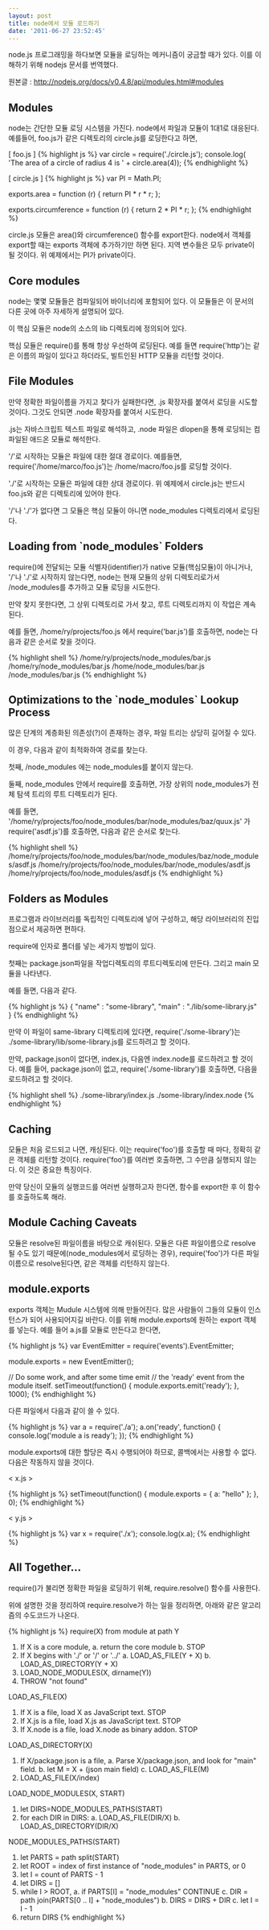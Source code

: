 ```yaml
---
layout: post
title: node에서 모듈 로드하기
date: '2011-06-27 23:52:45'
---
```


node.js 프로그래밍을 하다보면 모듈을 로딩하는 메커니즘이 궁금할 때가 있다.
이를 이해하기 위해 nodejs 문서를 번역했다.

원본글 : <a href="http://nodejs.org/docs/v0.4.8/api/modules.html#modules">http://nodejs.org/docs/v0.4.8/api/modules.html#modules</a>
<h2>Modules</h2>
node는 간단한 모듈 로딩 시스템을 가진다. node에서 파일과 모듈이 1대1로 대응된다. 예를들어, foo.js가 같은 디렉토리의 circle.js를 로딩한다고 하면,

[ foo.js ]
{% highlight js %}
var circle = require('./circle.js');
console.log( 'The area of a circle of radius 4 is '
           + circle.area(4));
{% endhighlight %}

[ circle.js ]
{% highlight js %}
var PI = Math.PI;

exports.area = function (r) {
  return PI * r * r;
};

exports.circumference = function (r) {
  return 2 * PI * r;
};
{% endhighlight %}

circle.js 모듈은 area()와 circumference() 함수를 export한다. node에서 객체를 export할 때는 exports 객체에 추가하기만 하면 된다.
지역 변수들은 모두 private이 될 것이다. 위 예제에서는 PI가 private이다.
<h2>Core modules</h2>
node는 몇몇 모듈들은 컴파일되어 바이너리에 포함되어 있다. 이 모듈들은 이 문서의 다른 곳에 아주 자세하게 설명되어 있다.

이 핵심 모듈은 node의 소스의 lib 디렉토리에 정의되어 있다.

핵심 모듈은 require()를 통해 항상 우선하여 로딩된다. 예를 들면 require('http')는 같은 이름의 파일이 있다고 하더라도, 빌트인된 HTTP 모듈을 리턴할 것이다.
<h2>File Modules</h2>
만약 정확한 파일이름을 가지고 찾다가 실패한다면, .js 확장자를 붙여서 로딩을 시도할 것이다. 그것도 안되면 .node 확장자를 붙여서 시도한다.

.js는 자바스크립트 텍스트 파일로 해석하고, .node 파일은 dlopen을 통해 로딩되는 컴파일된 애드온 모듈로 해석한다.

'/'로 시작하는 모듈은 파일에 대한 절대 경로이다. 예를들면, require('/home/marco/foo.js')는 /home/macro/foo.js를 로딩할 것이다.

'./'로 시작하는 모듈은 파일에 대한 상대 경로이다. 위 예제에서 circle.js는 반드시 foo.js와 같은 디렉토리에 있어야 한다.

'/'나 './'가 없다면 그 모듈은 핵심 모듈이 아니면 node_modules 디렉토리에서 로딩된다.

<h2>Loading from `node_modules` Folders</h2>
require()에 전달되는 모듈 식별자(identifier)가 native 모듈(핵심모듈)이 아니거나, '/'나 './'로 시작하지 않는다면, node는 현재 모듈의 상위 디렉토리로가서 /node_modules를 추가하고 모듈 로딩을 시도한다.

만약 찾지 못한다면, 그 상위 디렉토리로 가서 찾고, 루트 디렉토리까지 이 작업은 계속된다.

예를 들면, /home/ry/projects/foo.js 에서 require('bar.js')를 호출하면, node는 다음과 같은 순서로 찾을 것이다.

{% highlight shell %}
/home/ry/projects/node_modules/bar.js
/home/ry/node_modules/bar.js
/home/node_modules/bar.js
/node_modules/bar.js
{% endhighlight %}

<h2>Optimizations to the `node_modules` Lookup Process</h2>
많은 단계의 계층화된 의존성(?)이 존재하는 경우, 파일 트리는 상당히 길어질 수 있다.

이 경우, 다음과 같이 최적화하여 경로를 찾는다.

첫째, /node_modules 에는 node_modules를 붙이지 않는다.

둘째, node_modules 안에서 require를 호출하면, 가장 상위의 node_modules가 전체 탐색 트리의 루트 디렉토리가 된다.

예를 들면,
'/home/ry/projects/foo/node_modules/bar/node_modules/baz/quux.js' 가 require('asdf.js')를 호출하면,
다음과 같은 순서로 찾는다.

{% highlight shell %}
/home/ry/projects/foo/node_modules/bar/node_modules/baz/node_modules/asdf.js
/home/ry/projects/foo/node_modules/bar/node_modules/asdf.js
/home/ry/projects/foo/node_modules/asdf.js
{% endhighlight %}

<h2>Folders as Modules</h2>
프로그램과 라이브러리를 독립적인 디렉토리에 넣어 구성하고, 해당 라이브러리의 진입점으로서 제공하면 편하다.

require에 인자로 폴더를 넣는 세가지 방법이 있다.

첫째는 package.json파일을 작업디렉토리의 루트디렉토리에 만든다. 그리고 main 모듈을 나타낸다.

예를 들면, 다음과 같다.

{% highlight js %}
{ "name" : "some-library",
  "main" : "./lib/some-library.js" }
{% endhighlight %}

만약 이 파일이 same-library 디렉토리에 있다면, require('./some-library')는 ./some-library/lib/some-library.js를 로드하려고 할 것이다.

만약, package.json이 없다면, index.js, 다음엔 index.node를 로드하려고 할 것이다. 예를 들어, package.json이 없고, require('./some-library')를 호출하면, 다음을 로드하려고 할 것이다.

{% highlight shell %}
./some-library/index.js
./some-library/index.node
{% endhighlight %}

<h2>Caching</h2>
모듈은 처음 로드되고 나면, 캐싱된다. 이는 require('foo')를 호출할 때 마다, 정확히 같은 객체를 리턴할 것이다.
require('foo')를 여러번 호출하면, 그 수만큼 실행되지 않는다. 이 것은 중요한 특징이다.

만약 당신이 모듈의 실행코드를 여러번 실행하고자 한다면, 함수를 export한 후 이 함수를 호출하도록 해라.
<h2>Module Caching Caveats</h2>
모듈은 resolve된 파일이름을 바탕으로 캐쉬된다. 모듈은 다른 파일이름으로 resolve될 수도 있기 때문에(node_modules에서 로딩하는 경우), require('foo')가 다른 파일이름으로 resolve된다면, 같은 객체를 리턴하지 않는다.

<h2>module.exports</h2>
exports 객체는 Mudule 시스템에 의해 만들어진다. 많은 사람들이 그들의 모듈이 인스턴스가 되어 사용되어지길 바란다. 이를 위해 module.exports에 원하는 export 객체를 넣는다. 예를 들어 a.js를 모듈로 만든다고 한다면,

{% highlight js %}
var EventEmitter = require('events').EventEmitter;

module.exports = new EventEmitter();

// Do some work, and after some time emit
// the 'ready' event from the module itself.
setTimeout(function() {
  module.exports.emit('ready');
}, 1000);
{% endhighlight %}

다른 파일에서 다음과 같이 쓸 수 있다.

{% highlight js %}
var a = require('./a');
a.on('ready', function() {
  console.log('module a is ready');
});
{% endhighlight %}

module.exports에 대한 할당은 즉시 수행되어야 하므로, 콜백에서는 사용할 수 없다. 다음은 작동하지 않을 것이다.

< x.js >

{% highlight js %}
setTimeout(function() {
  module.exports = { a: "hello" };
}, 0);
{% endhighlight %}

< y.js >

{% highlight js %}
var x = require('./x');
console.log(x.a);
{% endhighlight %}

<h2>All Together...</h2>
require()가 불리면 정확한 파일을 로딩하기 위해, require.resolve() 함수를 사용한다.

위에 설명한 것을 정리하여 require.resolve가 하는 일을 정리하면, 아래와 같은 알고리즘의 수도코드가 나온다.

{% highlight js %}
require(X) from module at path Y
1. If X is a core module,
   a. return the core module
   b. STOP
2. If X begins with './' or '/' or '../'
   a. LOAD_AS_FILE(Y + X)
   b. LOAD_AS_DIRECTORY(Y + X)
3. LOAD_NODE_MODULES(X, dirname(Y))
4. THROW "not found"

LOAD_AS_FILE(X)
1. If X is a file, load X as JavaScript text.  STOP
2. If X.js is a file, load X.js as JavaScript text.  STOP
3. If X.node is a file, load X.node as binary addon.  STOP

LOAD_AS_DIRECTORY(X)
1. If X/package.json is a file,
   a. Parse X/package.json, and look for "main" field.
   b. let M = X + (json main field)
   c. LOAD_AS_FILE(M)
2. LOAD_AS_FILE(X/index)

LOAD_NODE_MODULES(X, START)
1. let DIRS=NODE_MODULES_PATHS(START)
2. for each DIR in DIRS:
   a. LOAD_AS_FILE(DIR/X)
   b. LOAD_AS_DIRECTORY(DIR/X)

NODE_MODULES_PATHS(START)
1. let PARTS = path split(START)
2. let ROOT = index of first instance of "node_modules" in PARTS, or 0
3. let I = count of PARTS - 1
4. let DIRS = []
5. while I &gt; ROOT,
   a. if PARTS[I] = "node_modules" CONTINUE
   c. DIR = path join(PARTS[0 .. I] + "node_modules")
   b. DIRS = DIRS + DIR
   c. let I = I - 1
6. return DIRS
{% endhighlight %}
